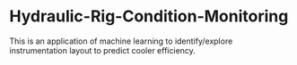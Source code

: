 # Hydraulic-Rig-Condition-Monitoring
This is an application of machine learning to identify/explore instrumentation layout to predict cooler efficiency.

